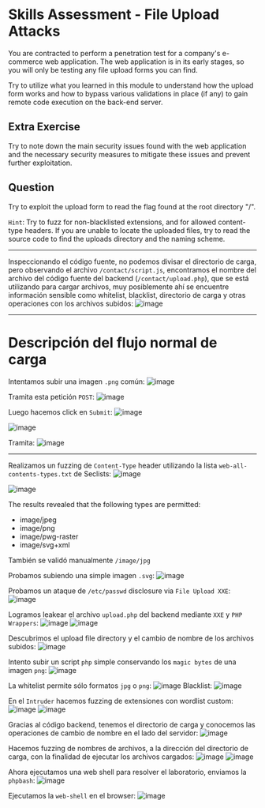 # Skills Assessment - File Upload Attacks

You are contracted to perform a penetration test for a company's e-commerce web application. The web application is in its early stages, so you will only be testing any file upload forms you can find.

Try to utilize what you learned in this module to understand how the upload form works and how to bypass various validations in place (if any) to gain remote code execution on the back-end server.

## Extra Exercise

Try to note down the main security issues found with the web application and the necessary security measures to mitigate these issues and prevent further exploitation.

## Question

Try to exploit the upload form to read the flag found at the root directory "/".

`Hint`: Try to fuzz for non-blacklisted extensions, and for allowed content-type headers. If you are unable to locate the uploaded files, try to read the source code to find the uploads directory and the naming scheme.

---


Inspeccionando el código fuente, no podemos divisar el directorio de carga, pero observando el archivo `/contact/script.js`, encontramos el nombre del archivo del código fuente del backend (`/contact/upload.php`), que se está utilizando para cargar archivos, muy posiblemente ahí se encuentre información sensible como whitelist, blacklist, directorio de carga y otras operaciones con los archivos subidos:
![image](https://github.com/user-attachments/assets/34f321bd-57b0-4bf0-a5e3-1345f66eca53)

---

# Descripción del flujo normal de carga

Intentamos subir una imagen `.png` común:
![image](https://github.com/user-attachments/assets/929f061e-e5a8-451c-85af-ae684324681a)

Tramita esta petición `POST`:
![image](https://github.com/user-attachments/assets/610d2f51-cfd3-4602-838f-3e67f2eb812c)

Luego hacemos click en `Submit`:
![image](https://github.com/user-attachments/assets/d71ffabf-9610-4a68-970f-f67e019b7bb9)

![image](https://github.com/user-attachments/assets/955d45b7-8222-4d26-a268-86de780d2b15)

Tramita:
![image](https://github.com/user-attachments/assets/975adcae-a4b4-4c3a-993f-1aa855a08f6d)

---


Realizamos un fuzzing de `Content-Type` header utilizando la lista `web-all-contents-types.txt` de Seclists:
![image](https://github.com/user-attachments/assets/e08acc07-264f-43bb-97a1-58d917560eaf)


![image](https://github.com/user-attachments/assets/3d07536c-0b40-45b4-b696-56c0d83b72fb)

The results revealed that the following types are permitted:

- image/jpeg
- image/png
- image/pwg-raster
- image/svg+xml

También se validó manualmente `/image/jpg`


Probamos subiendo una simple imagen `.svg`:
![image](https://github.com/user-attachments/assets/a0d4351e-3548-448d-83ee-c1b4f07d08c7)

Probamos un ataque de `/etc/passwd` disclosure via `File Upload XXE`:
![image](https://github.com/user-attachments/assets/b872540a-f77f-4bab-a719-925907da6522)

Logramos leakear el archivo `upload.php` del backend mediante `XXE` y `PHP Wrappers`:
![image](https://github.com/user-attachments/assets/e6fcca52-d6f0-43b0-aa0c-d61a38dea922)
![image](https://github.com/user-attachments/assets/3668fac6-8c60-4216-8487-80a3c3d494db)


Descubrimos el upload file directory y el cambio de nombre de los archivos subidos:
![image](https://github.com/user-attachments/assets/513c31ff-9e06-4168-a3ed-eda07552aaaa)


Intento subir un script `php` simple conservando los `magic bytes` de una imagen `png`:
![image](https://github.com/user-attachments/assets/6a281d7c-27d9-45c6-b412-b8823d12d98f)

La whitelist permite sólo formatos `jpg` o `png`:
![image](https://github.com/user-attachments/assets/165552fb-ee3b-4196-a21b-af01d0dddd0a)
Blacklist:
![image](https://github.com/user-attachments/assets/f70d9be8-0314-4478-a708-6d51cd1ed8c3)


En el `Intruder` hacemos fuzzing de extensiones con wordlist custom:
![image](https://github.com/user-attachments/assets/e84512ce-7096-4ab3-90cf-38d9f34c7f9d)
![image](https://github.com/user-attachments/assets/8f10fdd7-d03d-4f34-bde9-0f431a2aa4df)

Gracias al código backend, tenemos el directorio de carga y conocemos las operaciones de cambio de nombre en el lado del servidor:
![image](https://github.com/user-attachments/assets/c6877bd7-f069-485f-b50c-d4fdf4d52c2c)

Hacemos fuzzing de nombres de archivos, a la dirección del directorio de carga, con la finalidad de ejecutar los archivos cargados:
![image](https://github.com/user-attachments/assets/d746aac6-1876-485a-9459-2176c800316f)
![image](https://github.com/user-attachments/assets/8e8ef20f-076a-4de6-8456-63bdd4bdfcaf)


Ahora ejecutamos una web shell para resolver el laboratorio, enviamos la `phpbash`:
![image](https://github.com/user-attachments/assets/08b52e53-f0b5-4931-800c-a95d61283c1d)

Ejecutamos la `web-shell` en el browser:
![image](https://github.com/user-attachments/assets/de8d2c90-cbf6-4c1c-b214-deeb440144a7)










